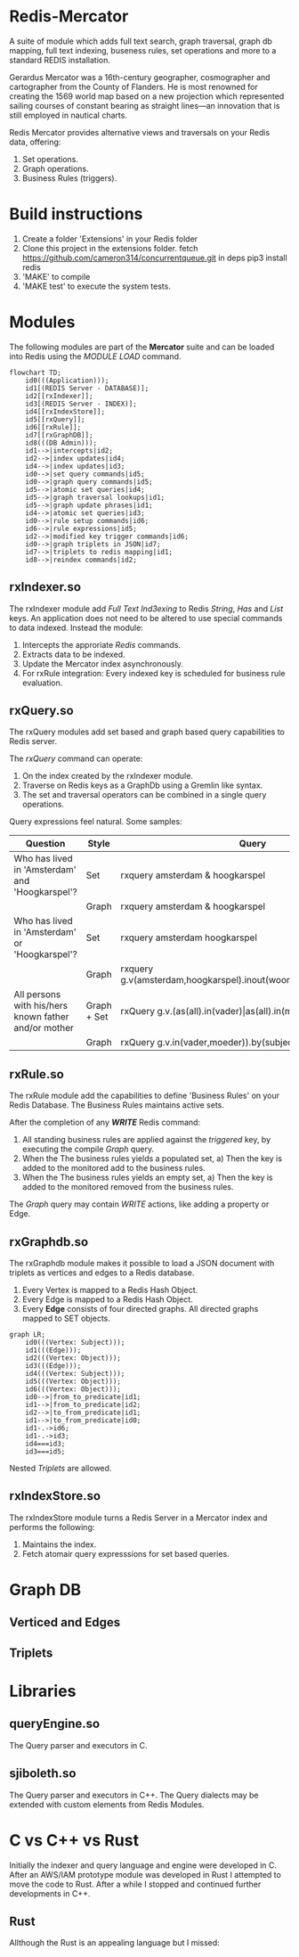 # Redis-Mercator
A suite of module which adds full text search, graph traversal, graph db mapping, full text indexing, buseness rules, set operations and more to a standard REDIS installation.

Gerardus Mercator was a 16th-century geographer, cosmographer and cartographer from the County of Flanders. He is most renowned for creating the 1569 world map based on a new projection which represented sailing courses of constant bearing as straight lines—an innovation that is still employed in nautical charts.

Redis Mercator provides alternative views and traversals on your Redis data, offering:
1) Set operations.
2) Graph operations.
3) Business Rules (triggers).

# Build instructions
1) Create a folder 'Extensions' in your Redis folder
2) Clone this project in the extensions folder.
    fetch https://github.com/cameron314/concurrentqueue.git in deps
    pip3 install redis
3) 'MAKE' to compile
4) 'MAKE test' to execute the system tests.

# Modules

The following modules are part of the **Mercator** suite and can be loaded into Redis using the *MODULE LOAD* command.


```mermaid
flowchart TD;
    id0(((Application)));
    id1[(REDIS Server - DATABASE)];
    id2[[rxIndexer]];
    id3[(REDIS Server - INDEX)];
    id4[[rxIndexStore]];
    id5[[rxQuery]];
    id6[[rxRule]];
    id7[[rxGraphDB]];
    id8(((DB Admin)));
    id1-->|intercepts|id2;
    id2-->|index updates|id4;
    id4-->|index updates|id3;
    id0-->|set query commands|id5;
    id0-->|graph query commands|id5;
    id5-->|atomic set queries|id4;
    id5-->|graph traversal lookups|id1;
    id5-->|graph update phrases|id1;
    id4-->|atomic set queries|id3;
    id0-->|rule setup commands|id6;
    id6-->|rule expressions|id5;
    id2-->|modified key trigger commands|id6;
    id0-->|graph triplets in JSON|id7;
    id7-->|triplets to redis mapping|id1;
    id8-->|reindex commands|id2;
```

## rxIndexer.so

The rxIndexer module add *Full Text Ind3exing* to Redis *String*, *Has* and *List* keys. 
An application does not need to be altered to use special commands to data indexed. Instead the module:
1) Intercepts the approriate *Redis* commands.
2) Extracts data to be indexed.
3) Update the Mercator index asynchronously.
4) For rxRule integration: Every indexed key is scheduled for business rule evaluation.

## rxQuery.so  

The rxQuery modules add set based and graph based query capabilities to Redis server.

The *rxQuery* command can operate:
1) On the index created by the rxIndexer module.
2) Traverse on Redis keys as a GraphDb using a Gremlin like syntax.
3) The set and traversal operators can be combined in a single query operations.

Query expressions feel natural. Some samples:

| Question | Style| Query |
| --------- |----| ----- |
| Who has lived in 'Amsterdam' and 'Hoogkarspel'? | Set | rxquery amsterdam & hoogkarspel |
|  | Graph | rxquery amsterdam & hoogkarspel |
| Who has lived in 'Amsterdam' or 'Hoogkarspel'? | Set | rxquery amsterdam hoogkarspel  |
| | Graph | rxquery  g.v(amsterdam,hoogkarspel).inout(woonplaats_van).by(object) |
| All persons with his/hers known father and/or mother| Graph + Set | rxQuery g.v.(as(all).in(vader)\|as(all).in(moeder)).by(subject) |
| | Graph | rxQuery g.v.in(vader,moeder)).by(subject) |



## rxRule.so  

The rxRule module add the capabilities to define 'Business Rules' on your Redis Database. The Business Rules maintains active sets.

After the completion of any ***WRITE*** Redis command:
1) All standing business rules are applied against the *triggered* key, by executing the compile *Graph* query.
2) When the The business rules yields a populated set,
    a) Then the key is added to  the monitored add to the business rules.
3) When the The business rules yields an empty set,
    a) Then the key is added to  the monitored removed from the business rules.
    
The  *Graph* query may contain *WRITE* actions, like adding a property or Edge.

## rxGraphdb.so 

The rxGraphdb module makes it possible to load a JSON document with triplets as vertices and edges to a Redis database.

1) Every Vertex is mapped to a Redis Hash Object.
2) Every Edge is mapped to a Redis Hash Object.
3) Every **Edge** consists of four directed graphs. All directed graphs mapped to SET objects. 

```mermaid
graph LR;
    id0(((Vertex: Subject)));
    id1(((Edge)));
    id2(((Vertex: Object)));
    id3(((Edge)));
    id4(((Vertex: Subject)));
    id5(((Vertex: Object)));
    id6(((Vertex: Object)));
    id0-->|from_to_predicate|id1;
    id1-->|from_to_predicate|id2;
    id2-->|to_from_predicate|id1;
    id1-->|to_from_predicate|id0;
    id1-.->id6;
    id1-.->id3;
    id4===id3;
    id3===id5;
```

Nested *Triplets* are allowed.

## rxIndexStore.so   

The rxIndexStore module turns a Redis Server in a Mercator index and performs the following:
1) Maintains the index.
2) Fetch atomair query expresssions for set based queries.

# Graph DB 

## Verticed and Edges

## Triplets

# Libraries

## queryEngine.so   

The Query parser and executors in C.

## sjiboleth.so

The Query parser and executors in C++.
The Query dialects may be extended with custom elements from Redis Modules.

# C vs C++ vs Rust

Initially the indexer and query language and engine were developed in C. After an AWS/IAM prototype module was developed in Rust I attempted to move the code to Rust. After a while I stopped and continued further developments in C++.

## Rust

Allthough the Rust is an appealing language but I missed:

